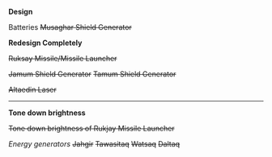 **Design**

Batteries
~~Musaghar Shield Generator~~

**Redesign Completely**

~~Ruksay Missile/Missile Launcher~~

~~Jamum Shield Generator~~
~~Tamum Shield Generator~~

~~Altaedin Laser~~

------

**Tone down brightness**

~~Tone down brightness of Rukjay Missile Launcher~~

_Energy generators_
~~Jahgir~~
~~Tawasitaq~~
~~Watsaq~~
~~Daltaq~~